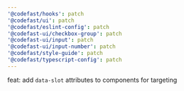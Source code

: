 ```yaml
---
'@codefast/hooks': patch
'@codefast/ui': patch
'@codefast/eslint-config': patch
'@codefast-ui/checkbox-group': patch
'@codefast-ui/input': patch
'@codefast-ui/input-number': patch
'@codefast/style-guide': patch
'@codefast/typescript-config': patch
---
```


feat: add `data-slot` attributes to components for targeting
